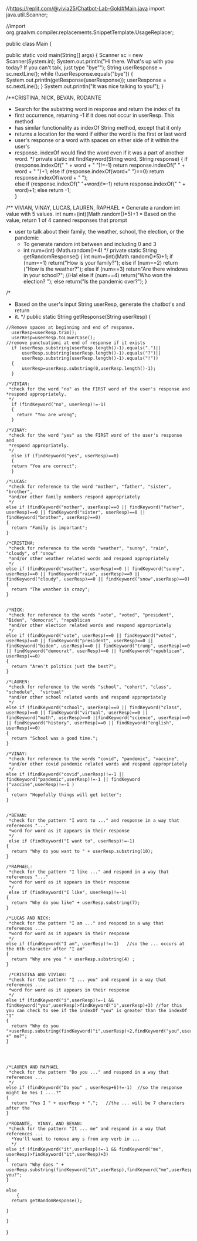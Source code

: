 //https://replit.com/@vivia25/Chatbot-Lab-Gold#Main.java
import java.util.Scanner;

//import org.graalvm.compiler.replacements.SnippetTemplate.UsageReplacer;

public class Main {

  public static void main(String[] args) {
    Scanner sc = new Scanner(System.in);
    System.out.println("Hi there.  What's up with you today? If you can't talk, just type \"bye<Enter>\"");
    String userResponse = sc.nextLine();
    while (!userResponse.equals("bye")) {
      System.out.println(getResponse(userResponse));
      userResponse = sc.nextLine();
    }
    System.out.println("It was nice talking to you!");
  }

  /**CRISTINA, NICK, BEVAN, RODANTE
   * Search for the substring word in response and return the index of its
   * first occurrence, returning -1 if it does not occur in userResp. This method
   * has similar functionality as indexOf String method, except that it only
   * returns a location for the word if either the word is the first or last word
   * user's response or a word with spaces on either side of it within the user's
   * response. indexOf would find the word even if it was a part of another word.
   */
  private static int findKeyword(String word, String response) 
  {
    if (response.indexOf(" " + word + " ")!=-1)
      return response.indexOf(" " + word + " ")+1;
    else if (response.indexOf(word+" ")==0)
      return response.indexOf(word + " ");  
    else if (response.indexOf(" "+word)!=-1)
      return response.indexOf(" " + word)+1;
    else 
      return -1;     
  }

  /** VIVIAN, VINAY, LUCAS, LAUREN, RAPHAEL
	 * Generate a random int value with 5 values.  int num=(int)(Math.random()*5)+1
	 * Based on the value, return 1 of 4 canned responses that prompt 
   * user to talk about their family, the weather, school, the election, or the pandemic
	 * To generate random int between and including 0 and 3
	 * int num=(int) (Math.random()*4)
	 */
	private static String getRandomResponse()
	{
   int num=(int)(Math.random()*5)+1;
   if (num==1)
    return("How is your family?");
    else if (num==2)
      return ("How is the weather?");
    else if (num==3)
      return"Are there windows in your school?";  //Ha!
    else if (num==4)
      return("Who won the election? ");
    else
      return("Is the pandemic over?"); 
	}


  /*
   * Based on the user's input String userResp, generate the chatbot's and return
   * it.
   */
  public static String getResponse(String userResp)
	{

    //Remove spaces at beginning and end of response.
	  userResp=userResp.trim();
	  userResp=userResp.toLowerCase();
    //remove punctuationi at end of response if it exists
	  if (userResp.substring(userResp.length()-1).equals(".")||
	      userResp.substring(userResp.length()-1).equals("?")||
	      userResp.substring(userResp.length()-1).equals("!"))
	  {
	      userResp=userResp.substring(0,userResp.length()-1);
	  }

    /*VIVIAN:
     *check for the word "no" as the FIRST word of the user's response and     *respond appropriately.
     */
	  if (findKeyword("no", userResp)!=-1)
	  {
	    return "You are wrong";
	  }

    /*VINAY:
     *check for the word "yes" as the FIRST word of the user's response and
     *respond appropriately.
     */   
	  else if (findKeyword("yes", userResp)==0)
	  {
      return "You are correct";
	  }

    /*LUCAS:
     *check for reference to the word "mother", "father", "sister",  "brother", 
     *and/or other family members respond appropriately
     */
    else if (findKeyword("mother", userResp)==0 || findKeyword("father", userResp)==0 || findKeyword("sister", userResp)==0 || findKeyword("brother", userResp)==0)
    {
      return "Family is important";
    }
    
    /*CRISTINA:
     *check for reference to the words "weather", "sunny", "rain",  "cloudy", of "snow"
     *and/or other weather related words and respond appropriately
     */
    else if (findKeyword("weather", userResp)==0 || findKeyword("sunny", userResp)==0 || findKeyword("rain", userResp)==0 || findKeyword("cloudy", userResp)==0 || findKeyword("snow",userResp)==0)
    {
      return "The weather is crazy";
    }


    /*NICK:
     *check for reference to the words "vote", "voted", "president", "Biden", "democrat", "republican 
     *and/or other election related words and respond appropriately
     */
    else if (findKeyword("vote", userResp)==0 || findKeyword("voted", userResp)==0 || findKeyword("president", userResp)==0 || findKeyword("biden", userResp)==0 || findKeyword("trump", userResp)==0 || findKeyword("democrat", userResp)==0 || findKeyword("republican", userResp)==0)
    {
      return "Aren't politics just the best?";
    }

    /*LAUREN:
     *check for reference to the words "school", "cohort", "class",  "schedule",  "virtual"
     *and/or other school related words and respond appropriately
     */
    else if (findKeyword("school", userResp)==0 || findKeyword("class", userResp)==0 || findKeyword("virtual", userResp)==0 || findKeyword("math", userResp)==0 ||findKeyword("science", userResp)==0 || findKeyword("history", userResp)==0 || findKeyword("english", userResp)==0)
    {
      return "School was a good time.";
    }

    /*VINAY:
     *check for reference to the words "covid", "pandemic", "vaccine", 
     *and/or other covid pandemic related words and respond appropriately
     */
    else if (findKeyword("covid",userResp)!=-1 ||
    findKeyword("pandemic",userResp)!=-1 || findKeyword ("vaccine",userResp)!=-1 )
    {
      return "Hopefully things will get better";
    }

   
    /*BEVAN:
     *check for the pattern "I want to ..." and response in a way that references "..." 
     *word for word as it appears in their response
     */
     else if (findKeyword("I want to", userResp)!=-1)
    {
      return "Why do you want to " + userResp.substring(10);
    }
   
    /*RAPHAEL:
     *check for the pattern "I like ..." and respond in a way that references "..."
     *word for word as it appears in their response
     */
     else if (findKeyword("I like", userResp)!=-1)
    {
      return "Why do you like" + userResp.substring(7);
    }
    
    /*LUCAS AND NICK:
     *check for the pattern "I am ..." and respond in a way that references ...
     *word for word as it appears in their response
     */
    else if (findKeyword("I am", userResp)!=-1)   //so the ... occurs at the 6th character after "I am"
    {
      return "Why are you " + userResp.substring(4) ;
    } 

     /*CRISTINA AND VIVIAN:
     *check for the pattern "I ... you" and respond in a way that references ...
     *word for word as it appears in their response
     */
    else if (findKeyword("i",userResp)!=-1 && findKeyword("you",userResp)>findKeyword("i",userResp)+3) //for this you can check to see if the indexOf "you" is greater than the indexOf "I"
    {
      return "Why do you "+userResp.substring(findKeyword("i",userResp)+2,findKeyword("you",userResp)-1)   +" me?";
    } 


    

    /*LAUREN AND RAPHAEL
     *check for the pattern "Do you ..." and respond in a way that references ...
     */  
    else if (findKeyword("Do you" , userResp+6)!=-1)  //so the response might be Yes I ....?"
    {
      return "Yes I " + userResp + ".";   //the ... will be 7 characters after the 
    } 
    
    /*RODANTE,  VINAY, AND BEVAN:
     *check for the pattern "It ... me" and respond in a way that references ...
      *You'll want to remove any s from any verb in ...
      */
    else if (findKeyword("it",userResp)!=-1 && findKeyword("me", userResp)>findKeyword("it",userResp)+3)
    {
      return "Why does " + userResp.substring(findKeyword("it",userResp),findKeyword("me",userResp)-1)+" you?";
    } 
  
    else
		{
      return getRandomResponse();
      
    }

	}

  
}
